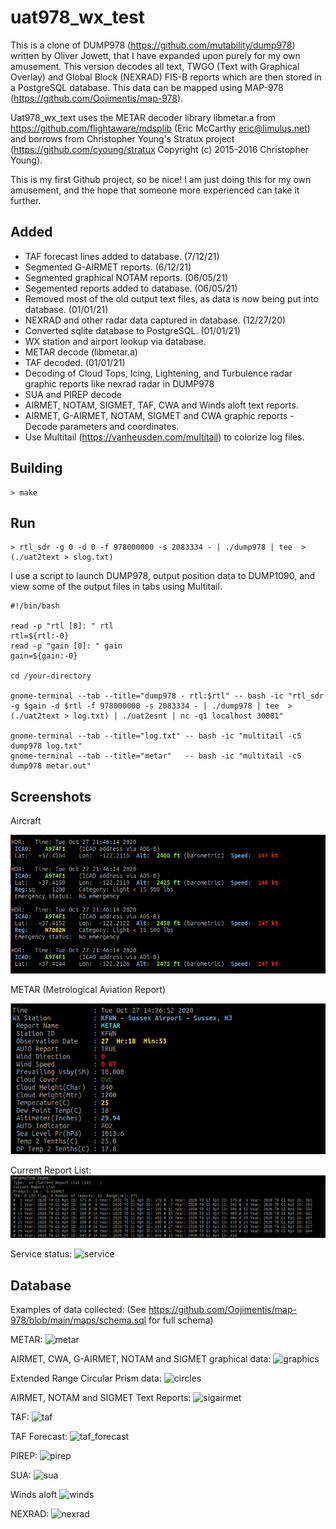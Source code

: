 # uat978_wx_test

This is a clone of DUMP978 (https://github.com/mutability/dump978) written by Oliver Jowett, that I have expanded upon purely for my own amusement. This version decodes all text, TWGO (Text with Graphical Overlay) and Global Block (NEXRAD) FIS-B reports which are then stored in a PostgreSQL database. This data can be mapped using MAP-978 (https://github.com/Oojimentis/map-978).

Uat978_wx_text uses the METAR decoder library libmetar.a from https://github.com/flightaware/mdsplib (Eric McCarthy eric@limulus.net) and borrows from Christopher Young's Stratux project (https://github.com/cyoung/stratux Copyright (c) 2015-2016 Christopher Young).

This is my first Github project, so be nice! I am just doing this for my own amusement, and the hope that someone more experienced can take it further.


## Added
* TAF forecast lines added to database. (7/12/21)
* Segmented G-AIRMET reports. (6/12/21)
* Segmented graphical NOTAM reports. (06/05/21)
* Segemented reports added to database. (06/05/21)
* Removed most of the old output text files, as data is now being put into database. (01/01/21)
* NEXRAD and other radar data captured in database. (12/27/20)
* Converted sqlite database to PostgreSQL. (01/01/21)
* WX station and airport lookup via database.
* METAR decode (libmetar.a)
* TAF decoded. (01/01/21)
* Decoding of Cloud Tops, Icing, Lightening, and Turbulence radar graphic reports like nexrad radar in DUMP978
* SUA and PIREP decode
* AIRMET, NOTAM, SIGMET, TAF, CWA and Winds aloft text reports.
* AIRMET, G-AIRMET, NOTAM, SIGMET and CWA graphic reports - Decode parameters and coordinates.
* Use Multitail (https://vanheusden.com/multitail) to colorize log files.


## Building

    > make
    
## Run

    > rtl_sdr -g 0 -d 0 -f 978000000 -s 2083334 - | ./dump978 | tee  >(./uat2text > slog.txt)

I use a script to launch DUMP978, output position data to DUMP1090, and view some of the output files in tabs using Multitail.

````
#!/bin/bash

read -p "rtl [0]: " rtl
rtl=${rtl:-0}
read -p "gain [0]: " gain
gain=${gain:-0}

cd /your-directory

gnome-terminal --tab --title="dump978 - rtl:$rtl" -- bash -ic "rtl_sdr -g $gain -d $rtl -f 978000000 -s 2083334 - | ./dump978 | tee  >(./uat2text > log.txt) | ./uat2esnt | nc -q1 localhost 30001" 

gnome-terminal --tab --title="log.txt" -- bash -ic "multitail -cS dump978 log.txt"
gnome-terminal --tab --title="metar"   -- bash -ic "multitail -cS dump978 metar.out"

````


## Screenshots

Aircraft

![Aircraft](https://github.com/Oojimentis/uat978_wx_test/blob/master/uat978_wx_text/docs/aircraft_screen.png)

METAR (Metrological Aviation Report)

![METAR](https://github.com/Oojimentis/uat978_wx_test/blob/master/uat978_wx_text/docs/metar_screen.png)

Current Report List:
![Frame info](https://github.com/Oojimentis/uat978_wx_test/blob/master/uat978_wx_text/docs/info_frame_screen.png)

Service status:
![service](https://user-images.githubusercontent.com/60933475/126045415-5ce4fa66-56b7-4efa-b02f-bc25f57b2bd6.png)


## Database

Examples of data collected: (See https://github.com/Oojimentis/map-978/blob/main/maps/schema.sql for full schema)

METAR:
![metar](https://user-images.githubusercontent.com/60933475/126044880-57662300-3e44-4dfb-af82-124967a7f17f.png)

AIRMET, CWA, G-AIRMET, NOTAM and SIGMET graphical data:
![graphics](https://user-images.githubusercontent.com/60933475/126044944-73f0cbfb-a3dd-47a6-9925-cdc399e92a7a.png)

Extended Range Circular Prism data:
![circles](https://user-images.githubusercontent.com/60933475/126045020-feeec8bd-7bc5-4081-894a-dffe0d8508ad.png)

AIRMET, NOTAM and SIGMET Text Reports:
![sigairmet](https://user-images.githubusercontent.com/60933475/126045049-d1c285f9-b551-4a1c-8951-2c7c847d4ff5.png)

TAF:
![taf](https://user-images.githubusercontent.com/60933475/126045061-b5eeb62d-38ad-45c9-bd3d-7d32f7048699.png)

TAF Forecast:
![taf_forecast](https://user-images.githubusercontent.com/60933475/126045070-74f4a6ae-6fdc-4b30-812f-efc7ccacec7e.png)

PIREP:
![pirep](https://user-images.githubusercontent.com/60933475/126045085-22640df3-df07-4994-8e0d-223d7ae0d1b3.png)

SUA:
![sua](https://user-images.githubusercontent.com/60933475/126045101-7864526d-b46f-4a8a-b284-ff34cb532b65.png)

Winds aloft
![winds](https://user-images.githubusercontent.com/60933475/126045130-e71ef82b-3e6c-48ee-bfcf-b490c36b6f7c.png)

NEXRAD:
![nexrad](https://user-images.githubusercontent.com/60933475/126045158-a9143d87-7eb4-44ce-9742-58d90166f6e9.png)
